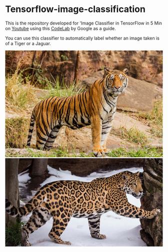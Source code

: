 # Tensorflow-image-classification 
This is the repository developed for 'Image Classifier in TensorFlow in 5 Min on [Youtube](https://www.youtube.com/watch?v=QfNvhPx5Px8) using this [CodeLab](https://codelabs.developers.google.com/codelabs/tensorflow-for-poets/?utm_campaign=chrome_series_machinelearning_063016&utm_source=gdev&utm_medium=yt-desc#0) by Google as a guide.

You can use this classifier to automatically label whether an image taken is of a Tiger or a Jaguar. 

 
![](https://github.com/AzizCode92/Tensorflow-image-classification/blob/master/test1.jpg  "Tiger")
![](https://github.com/AzizCode92/Tensorflow-image-classification/blob/master/test4.jpg  "Jaguar")

